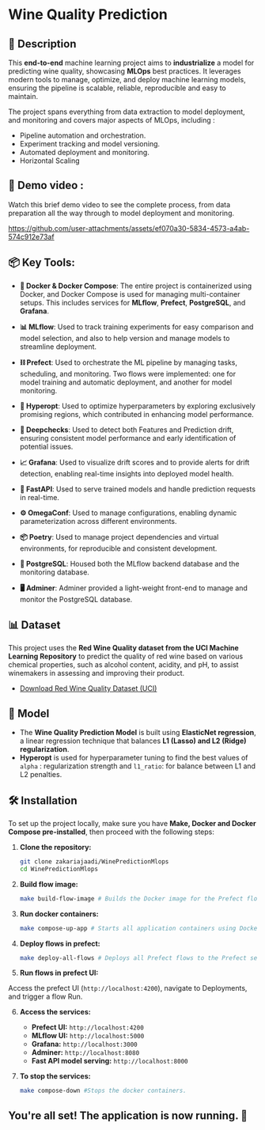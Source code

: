 
# Wine Quality Prediction

## 📝 Description

This **end-to-end** machine learning project aims to **industrialize** a model for predicting wine quality, showcasing **MLOps** best practices. It leverages modern tools to manage, optimize, and deploy machine learning models, ensuring the pipeline is scalable, reliable, reproducible and easy to maintain. 

The project spans everything from data extraction to model deployment, and monitoring and covers major aspects of MLOps, including :
* Pipeline automation and orchestration.
* Experiment tracking and model versioning.
* Automated deployment and monitoring. 
* Horizontal Scaling

## 🚀 Demo video : 

Watch this brief demo video to see the complete process, from data preparation all the way through to model deployment and monitoring.

https://github.com/user-attachments/assets/ef070a30-5834-4573-a4ab-574c912e73af


## 📦 Key Tools:  
* **🐳 Docker & Docker Compose**: The entire project is containerized using Docker, and Docker Compose is used for managing multi-container setups. This includes services for **MLflow**, **Prefect**, **PostgreSQL**, and **Grafana**.  

* **📊 MLflow**: Used to track training experiments for easy comparison and model selection, and also to help version and manage models  to streamline deployment. 

* **⛓️ Prefect**: Used to orchestrate the ML pipeline by managing tasks, scheduling, and monitoring. Two flows were implemented: one for model training and automatic deployment, and another for model monitoring.  

* **🎯 Hyperopt**: Used to optimize hyperparameters by exploring exclusively promising regions, which contributed in enhancing model performance.  

* **🧪 Deepchecks**: Used to detect both Features and Prediction drift, ensuring consistent model performance and early identification of potential issues.  

* **📈 Grafana**: Used to visualize drift scores and to provide alerts for drift detection, enabling real-time insights into deployed model health.  

* **🚀 FastAPI**: Used to serve trained models and handle prediction requests in real-time.  

* **⚙️ OmegaConf**: Used to manage configurations, enabling dynamic parameterization across different environments.  

* **📦 Poetry**: Used to manage project dependencies and virtual environments, for reproducible and consistent development.  

* **🐘 PostgreSQL**: Housed both the MLflow backend database and the monitoring database.  

* **🖥️ Adminer**: Adminer provided a light-weight front-end to manage and monitor the PostgreSQL database.  

## 📊  Dataset

This project uses the **Red Wine Quality dataset from the UCI Machine Learning Repository** to predict the quality of red wine based on various chemical properties, such as alcohol content, acidity, and pH, to assist winemakers in assessing and improving their product.

- [Download Red Wine Quality Dataset (UCI)](https://archive.ics.uci.edu/ml/machine-learning-databases/wine-quality/winequality-red.csv)

## 🧙 Model 

* The **Wine Quality Prediction Model** is built using **ElasticNet regression**, a linear regression technique that balances **L1 (Lasso) and L2 (Ridge) regularization**.
* **Hyperopt** is used for hyperparameter tuning to find the best values of `alpha` : regularization strength and `l1_ratio`:  for balance between L1 and L2 penalties.

## 🛠️ Installation

To set up the project locally, make sure you have **Make, Docker and Docker Compose pre-installed**, then proceed with the following steps:

1. **Clone the repository:**

   ```bash
   git clone zakariajaadi/WinePredictionMlops
   cd WinePredictionMlops
   ```
2. **Build flow image:**

   ```bash
   make build-flow-image # Builds the Docker image for the Prefect flows
   ```
3. **Run docker containers:**
   ```bash
   make compose-up-app # Starts all application containers using Docker Compose.
   ```
4. **Deploy flows in prefect:**
   ```bash
   make deploy-all-flows # Deploys all Prefect flows to the Prefect server
   ```
5. **Run flows in prefect UI:**

Access the prefect UI (`http://localhost:4200`), navigate to Deployments, and trigger a flow Run.

6. **Access the services:**

    * **Prefect UI:** `http://localhost:4200` 
    * **MLflow UI:** `http://localhost:5000` 
    * **Grafana:** `http://localhost:3000` 
    * **Adminer:** `http://localhost:8080` 
    * **Fast API model serving:** `http://localhost:8000`
   
7. **To stop the services:**
    ```bash
    make compose-down #Stops the docker containers.
    ```

## You're all set! The application is now running. 🏃
